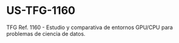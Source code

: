 # US-TFG-1160
TFG Ref. 1160 - Estudio y comparativa de entornos GPU/CPU para problemas de ciencia de datos.
